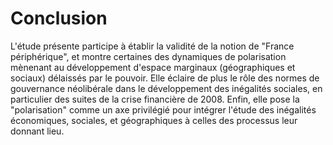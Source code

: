 # Conclusion

L'étude présente participe à établir la validité de la notion de "France périphérique", et montre certaines des dynamiques de polarisation mènenant au développement d'espace marginaux (géographiques et sociaux) délaissés par le pouvoir. Elle éclaire de plus le rôle des normes de gouvernance néolibérale dans le développement des inégalités sociales, en particulier des suites de la crise financière de 2008. Enfin, elle pose la "polarisation" comme un axe privilégié pour intégrer l'étude des inégalités économiques, sociales, et géographiques à celles des processus leur donnant lieu.

